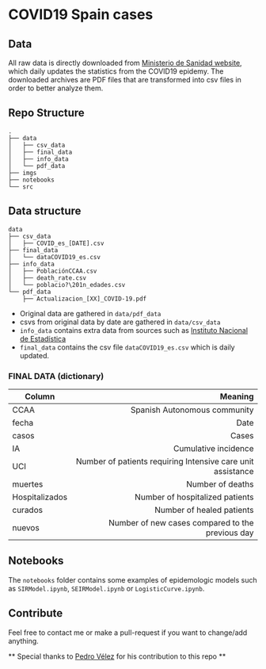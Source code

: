 # COVID19 Spain cases

## Data
All raw data is directly downloaded from [Ministerio de Sanidad website](https://www.mscbs.gob.es/profesionales/saludPublica/ccayes/alertasActual/nCov-China/situacionActual.htm), which daily updates the statistics from the COVID19 epidemy. The downloaded archives are PDF files that are transformed into csv files in order to better analyze them.

## Repo Structure
```
.
├── data
│   ├── csv_data
│   ├── final_data
│   ├── info_data
│   └── pdf_data
├── imgs
├── notebooks
└── src
```

## Data structure

```
data
├── csv_data
│   ├── COVID_es_[DATE].csv
├── final_data
│   └── dataCOVID19_es.csv
├── info_data
│   ├── PoblaciónCCAA.csv
│   ├── death_rate.csv
│   └── poblacio?\201n_edades.csv
└── pdf_data
    ├── Actualizacion_[XX]_COVID-19.pdf
```

* Original data are gathered in `data/pdf_data`
* csvs from original data by date are gathered in `data/csv_data`
* `info_data` contains extra data from sources such as [Instituto Nacional de Estadística](https://www.ine.es/)
* `final_data` contains the csv file `dataCOVID19_es.csv` which is daily updated.

### FINAL DATA (dictionary)

| Column        | Meaning       |
| ------------- |-------------:|
| CCAA          | Spanish Autonomous community |
| fecha         | Date          |
| casos         | Cases         |
| IA            | Cumulative incidence         |
| UCI           | Number of patients requiring Intensive care unit assistance        |
| muertes       | Number of deaths        |
| Hospitalizados      | Number of hospitalized patients      |
| curados      | Number of healed patients      |
| nuevos      | Number of new cases compared to the previous day       |

## Notebooks
The `notebooks` folder contains some examples of epidemologic models such as `SIRModel.ipynb`, `SEIRModel.ipynb` or `LogisticCurve.ipynb`.

## Contribute
Feel free to contact me or make a pull-request if you want to change/add anything.

** Special thanks to [Pedro Vélez](https://github.com/PedroVelez) for his contribution to this repo **
